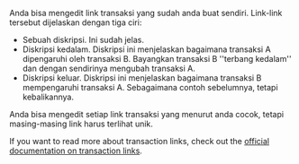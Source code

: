 Anda bisa mengedit link transaksi yang sudah anda buat sendiri. Link-link tersebut dijelaskan dengan tiga ciri:

* Sebuah diskripsi. Ini sudah jelas.
* Diskripsi kedalam. Diskripsi ini menjelaskan bagaimana transaksi A dipengaruhi oleh transaksi B. Bayangkan transaksi B ''terbang kedalam'' dan dengan sendirinya mengubah transaksi A.
* Diskripsi keluar. Diskripsi ini menjelaskan bagaimana transaksi B mempengaruhi transaksi A. Sebagaimana contoh sebelumnya, tetapi kebalikannya.

Anda bisa mengedit setiap link transaksi yang menurut anda cocok, tetapi masing-masing link harus terlihat unik.

If you want to read more about transaction links, check out the [official documentation on transaction links](https://docs.firefly-iii.org/advanced-concepts/links).